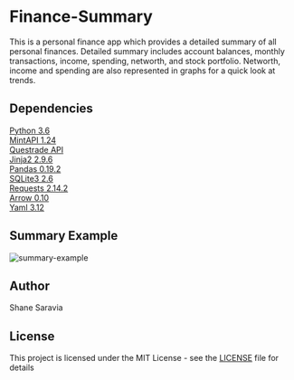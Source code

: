 # Finance-Summary
This is a personal finance app which provides a detailed summary of all personal finances. Detailed summary includes account balances, monthly transactions, income, spending, networth, and stock portfolio. Networth, income and spending are also represented in graphs for a quick look at trends.

## Dependencies
[Python 3.6](https://www.python.org/)  
[MintAPI 1.24](https://github.com/mrooney/mintapi)  
[Questrade API](http://questrade.com/api)  
[Jinja2 2.9.6](http://jinja.pocoo.org/docs/2.10/)  
[Pandas 0.19.2](http://pandas.pydata.org/)  
[SQLite3 2.6](https://www.sqlite.org/)  
[Requests 2.14.2](http://docs.python-requests.org/en/master/)  
[Arrow 0.10](http://arrow.readthedocs.io/en/latest/)  
[Yaml 3.12](http://www.yaml.org/start.html)

## Summary Example
![summary-example](https://user-images.githubusercontent.com/12818947/32646845-9c05dfea-c5bc-11e7-91b3-6b9385d2af19.jpg)

## Author
Shane Saravia

## License
This project is licensed under the MIT License - see the [LICENSE](https://github.com/shanesaravia/Finance-Summary/blob/master/LICENSE) file for details
